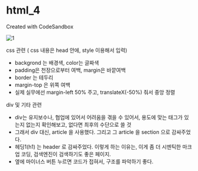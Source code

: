 # html_4
Created with CodeSandbox


![1](https://user-images.githubusercontent.com/37132897/157609386-9260ad8d-84a5-4b2f-896d-be60ddef45a6.PNG)


css 관련 ( css 내용은 head 안에, style 이용해서 입력)
- backgrond 는 배경색, color는 글짜색
- padding은 천장으로부터 여백, margin은 바깥여백
- border 는 테두리
- margin-top 은 위쪽 여백
- 실제 실무에선 margin-left 50% 주고, translateX(-50%) 줘서 중앙 정렬

div 및 기타 관련
- div는 유지보수나, 협업에 있어서 어려움을 겪을 수 있어서, 용도에 맞는 태그가 있는지 없는지 확인해보고, 없다면 최후의 수단으로 쓸 것
- 그래서 div 대신, article 을 사용했다. 그리고 그 article 을 section 으로 감싸주었다. 
- 헤딩1(h1) 는 header 로 감싸주었다. 이렇게 하는 이유는, 이게 좀 더 시멘틱한 마크업 코딩, 검색엔진이 검색하기도 좋은 페이지.
- 옆에 마이너스 버튼 누르면 코드가 접혀서, 구조를 파악하기 좋다.
